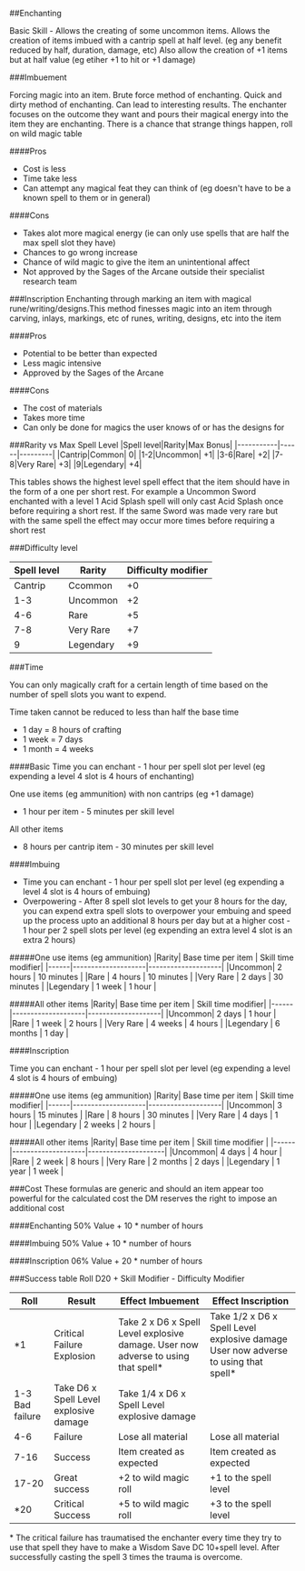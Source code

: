 ##Enchanting

Basic Skill - Allows the creating of some uncommon items. Allows the creation of items imbued with a cantrip spell at half level. (eg any benefit reduced by half, duration, damage, etc)
Also allow the creation of +1 items but at half value (eg etiher +1 to hit or +1 damage)

###Imbuement

Forcing magic into an item. Brute force method of enchanting. Quick and dirty method of enchanting. Can lead to interesting results. The enchanter focuses on the outcome they want and pours their magical energy into the item they are enchanting. There is a chance that strange things happen, roll on wild magic table

####Pros
* Cost is less
* Time take less
* Can attempt any magical feat they can think of (eg doesn't have to be a known spell to them or in general)

####Cons
* Takes alot more magical energy (ie can only use spells that are half the max spell slot they have)
* Chances to go wrong increase
* Chance of wild magic to give the item an unintentional affect
* Not approved by the Sages of the Arcane outside their specialist research team

###Inscription
Enchanting through marking an item with magical rune/writing/designs.This method finesses magic into an item through carving, inlays, markings, etc of runes, writing, designs, etc into the item

####Pros
* Potential to be better than expected
* Less magic intensive
* Approved by the Sages of the Arcane

####Cons
* The cost of materials
* Takes more time
* Can only be done for magics the user knows of or has the designs for

###Rarity vs Max Spell Level
|Spell level|Rarity|Max Bonus|
|-----------|------|---------|
|Cantrip|Common| 0|
|1-2|Uncommon| +1|
|3-6|Rare| +2|
|7-8|Very Rare| +3|
|9|Legendary| +4|

This tables shows the highest level spell effect that the item should have in the form of a one per short rest. For example a Uncommon Sword enchanted with a level 1 Acid Splash spell will only cast Acid Splash once before requiring a short rest. If the same Sword was made very rare but with the same spell the effect may occur more times before requiring a short rest

###Difficulty level

|Spell level|Rarity|Difficulty modifier|
|-----------|------|-------------------|
|Cantrip|Ccommon| +0|
|1-3|Uncommon|+2|
|4-6|Rare|+5|
|7-8|Very Rare|+7|
|9|Legendary|+9|


###Time

You can only magically craft for a certain length of time based on the number of spell slots you want to expend.

Time taken cannot be reduced to less than half the base time
* 1 day = 8 hours of crafting
* 1 week = 7 days
* 1 month = 4 weeks

####Basic
Time you can enchant - 1 hour per spell slot per level (eg expending a level 4 slot is 4 hours of enchanting)

One use items (eg ammunition) with non cantrips (eg +1 damage)
* 1 hour per item - 5 minutes per skill level

All other items 
* 8 hours per cantrip item - 30 minutes per skill level

####Imbuing
* Time you can enchant - 1 hour per spell slot per level (eg expending a level 4 slot is 4 hours of embuing)
* Overpowering - After 8 spell slot levels to get your 8 hours for the day, you can expend extra spell slots to overpower your embuing and speed up the process upto an additional 8 hours per day but at a higher cost - 1 hour per 2 spell slots per level (eg expending an extra level 4 slot is an extra 2 hours) 

#####One use items (eg ammunition)
|Rarity| Base time per item | Skill time modifier|
|------|--------------------|--------------------|
|Uncommon| 2 hours | 10 minutes |
|Rare | 4 hours | 10 minutes |
|Very Rare | 2 days | 30 minutes |
|Legendary | 1 week | 1 hour |

#####All other items
|Rarity| Base time per item | Skill time modifier|
|------|--------------------|--------------------|
|Uncommon| 2 days | 1 hour |
|Rare | 1 week | 2 hours |
|Very Rare | 4 weeks | 4 hours |
|Legendary | 6 months | 1 day |

####Inscription

Time you can enchant - 1 hour per spell slot per level (eg expending a level 4 slot is 4 hours of embuing)

#####One use items (eg ammunition)
|Rarity| Base time per item | Skill time modifier|
|------|--------------------|--------------------|
|Uncommon| 3 hours | 15 minutes |
|Rare | 8 hours | 30 minutes |
|Very Rare | 4 days |  1 hour |
|Legendary | 2 weeks | 2 hours |

#####All other items
|Rarity| Base time per item | Skill time modifier |
|------|--------------------|---------------------|
|Uncommon| 4 days | 4 hour |
|Rare | 2 week | 8 hours |
|Very Rare | 2 months | 2 days |
|Legendary | 1 year | 1 week |

###Cost
These formulas are generic and should an item appear too powerful for the calculated cost the DM reserves the right to impose an additional cost

####Enchanting
50% Value + 10 \* number of hours 

####Imbuing
50% Value + 10 \* number of hours 

####Inscription
06% Value + 20 \* number of hours 


###Success table
Roll D20 + Skill Modifier - Difficulty Modifier

|Roll|Result|Effect Imbuement|Effect Inscription|
|----|------|----------------|------------------|
|\*1 | Critical Failure Explosion | Take 2 x D6 x Spell Level explosive damage. User now adverse to using that spell\*| Take 1/2 x D6 x Spell Level explosive damage User now adverse to using that spell\*|
|1-3 Bad failure |  Take D6 x Spell Level explosive damage| Take 1/4 x D6 x Spell Level explosive damage|
|4-6 | Failure | Lose all material | Lose all material |
|7-16 | Success | Item created as expected | Item created as expected|
|17-20 | Great success |+2 to wild magic roll | +1 to the spell level|
|\*20 | Critical Success | +5 to wild magic roll | +3 to the spell level|

\* The critical failure has traumatised the enchanter every time they try to use that spell they have to make a Wisdom Save DC 10+spell level. After successfully casting the spell 3 times the trauma is overcome.
